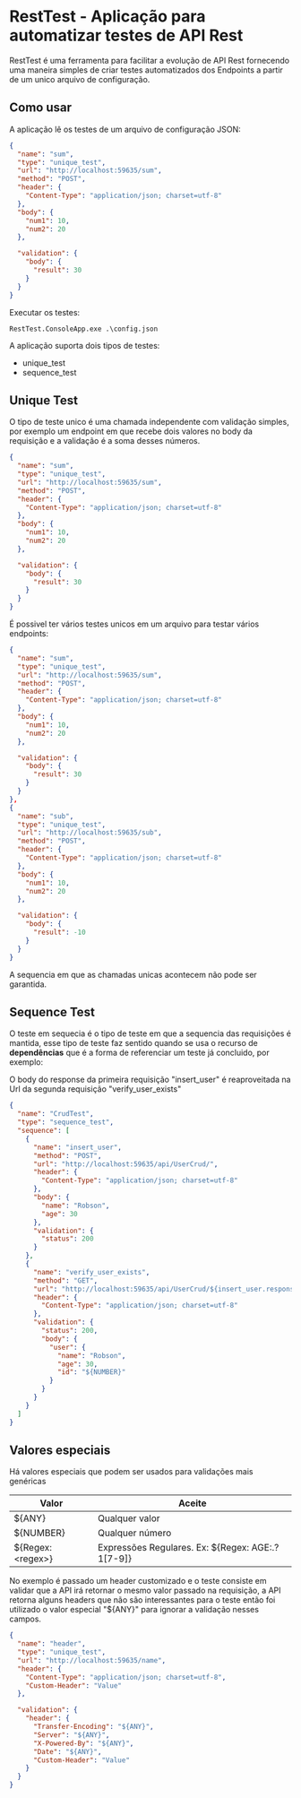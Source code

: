 # RestTest - Aplicação para automatizar testes de API Rest

RestTest é uma ferramenta para facilitar a evolução de API Rest fornecendo uma maneira simples de criar testes automatizados dos Endpoints a partir de um unico arquivo de configuração.

## Como usar
A aplicação lê os testes de um arquivo de configuração JSON:
```json
{
  "name": "sum",
  "type": "unique_test",
  "url": "http://localhost:59635/sum",
  "method": "POST",
  "header": {
    "Content-Type": "application/json; charset=utf-8"
  },
  "body": {
    "num1": 10,
    "num2": 20
  },

  "validation": {
    "body": {
      "result": 30
    }
  }
}
  ```

Executar os testes:
```
RestTest.ConsoleApp.exe .\config.json
```

A aplicação suporta dois tipos de testes:
* unique_test
* sequence_test

## Unique Test
O tipo de teste unico é uma chamada independente com validação simples, por exemplo um endpoint em que recebe dois valores no body da requisição e a validação é a soma desses números.
```json
{
  "name": "sum",
  "type": "unique_test",
  "url": "http://localhost:59635/sum",
  "method": "POST",
  "header": {
    "Content-Type": "application/json; charset=utf-8"
  },
  "body": {
    "num1": 10,
    "num2": 20
  },

  "validation": {
    "body": {
      "result": 30
    }
  }
}
```
É possivel ter vários testes unicos em um arquivo para testar vários endpoints:
```json
{
  "name": "sum",
  "type": "unique_test",
  "url": "http://localhost:59635/sum",
  "method": "POST",
  "header": {
    "Content-Type": "application/json; charset=utf-8"
  },
  "body": {
    "num1": 10,
    "num2": 20
  },

  "validation": {
    "body": {
      "result": 30
    }
  }
},
{
  "name": "sub",
  "type": "unique_test",
  "url": "http://localhost:59635/sub",
  "method": "POST",
  "header": {
    "Content-Type": "application/json; charset=utf-8"
  },
  "body": {
    "num1": 10,
    "num2": 20
  },

  "validation": {
    "body": {
      "result": -10
    }
  }
}
```
A sequencia em que as chamadas unicas acontecem não pode ser garantida.

## Sequence Test
O teste em sequecia é o tipo de teste em que a sequencia das requisições é mantida, esse tipo de teste faz sentido quando se usa o recurso de **dependências** que é a forma de referenciar um teste já concluido, por exemplo:

O body do response da primeira requisição "insert_user" é reaproveitada na Url da segunda requisição "verify_user_exists"

```json
{
  "name": "CrudTest",
  "type": "sequence_test",
  "sequence": [
    {
      "name": "insert_user",
      "method": "POST",
      "url": "http://localhost:59635/api/UserCrud/",
      "header": {
        "Content-Type": "application/json; charset=utf-8"
      },
      "body": {
        "name": "Robson",
        "age": 30
      },
      "validation": {
        "status": 200
      }
    },
    {
      "name": "verify_user_exists",
      "method": "GET",
      "url": "http://localhost:59635/api/UserCrud/${insert_user.response.body.user_id}",
      "header": {
        "Content-Type": "application/json; charset=utf-8"
      },
      "validation": {
        "status": 200,
        "body": {
          "user": {
            "name": "Robson",
            "age": 30,
            "id": "${NUMBER}"
          }
        }
      }
    }
  ]
}
```

## Valores especiais
Há valores especiais que podem ser usados para validações mais genéricas

|Valor |Aceite|
|------|------|
|${ANY}|Qualquer valor|
|${NUMBER}|Qualquer número|
|${Regex: \<regex\>}|Expressões Regulares. Ex: ${Regex: AGE:.?1[7-9]}

No exemplo é passado um header customizado e o teste consiste em validar que a API irá retornar o mesmo valor passado na requisição, a API retorna alguns headers que não são interessantes para o teste então foi utilizado o valor especial "${ANY}" para ignorar a validação nesses campos.
```json
{
  "name": "header",
  "type": "unique_test",
  "url": "http://localhost:59635/name",
  "header": {
    "Content-Type": "application/json; charset=utf-8",
    "Custom-Header": "Value"
  },

  "validation": {
    "header": {
      "Transfer-Encoding": "${ANY}",
      "Server": "${ANY}",
      "X-Powered-By": "${ANY}",
      "Date": "${ANY}",
      "Custom-Header": "Value"
    }
  }
}
```
